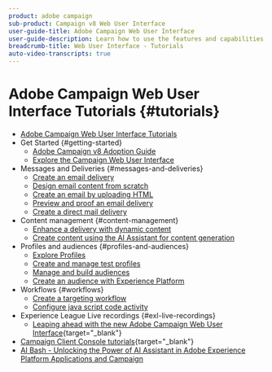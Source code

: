```yaml
---
product: adobe campaign
sub-product: Campaign v8 Web User Interface
user-guide-title: Adobe Campaign Web User Interface
user-guide-description: Learn how to use the features and capabilities of the Adobe  Campaign Web User Interface.
breadcrumb-title: Web User Interface - Tutorials
auto-video-transcripts: true
---
```


# Adobe Campaign Web User Interface Tutorials {#tutorials}

+ [Adobe Campaign Web User Interface Tutorials](/help/ac-web-learn-main/overview.md)
+ Get Started {#getting-started}
  + [Adobe Campaign v8 Adoption Guide](https://experienceleague.adobe.com/en/docs/campaign-web/acs-to-ac/home)
  + [Explore the Campaign Web User Interface](/help/get-started/explore-the-web-ui.md)
+ Messages and Deliveries {#messages-and-deliveries}
  + [Create an email delivery](/help/deliveries/create-an-email-delivery.md)
  + [Design email content from scratch](/help/design-the-delivery/create-email-content-from-scratch.md)
  + [Create an email by uploading HTML](/help/design-the-delivery/create-an-email-by-uploading-html.md)
  + [Preview and proof an email delivery](/help/deliveries/preview-and-proof-an-email-delivery.md)
  + [Create a direct mail delivery](/help/design-the-delivery/create-a-direct-mail-delivery.md)
+ Content management {#content-management}
  + [Enhance a delivery with dynamic content](/help/design-the-delivery/enhance-a-delivery-with-dynamic-content.md)
  + [Create content using the AI Assistant for content generation](/help/design-the-delivery/create-content-using-the-ai-assistant.md)
+ Profiles and audiences {#profiles-and-audiences}
  + [Explore Profiles](/help/profiles-and-audiences/explore-profiles.md)
  + [Create and manage test profiles](/help/profiles-and-audiences/create-and-manage-test-profiles.md)
  + [Manage and build audiences](/help/profiles-and-audiences/manage-and-build-audiences.md)
  + [Create an audience with Experience Platform](/help/profiles-and-audiences/create-an-audience-with-experience-platform.md)
+ Workflows {#workflows}
  + [Create a targeting workflow](/help/workflows/create-a-targeting-workflow.md)
  + [Configure java script code activity](/help/workflows/configure-java-script-code-activity.md)
+ Experience League Live recordings {#exl-live-recordings}
  + [Leaping ahead with the new Adobe Campaign Web User Interface](https://experienceleague.adobe.com/docs/events/experience-league-live-recordings/episodes/exl-live-episode-02-29-24.html){target="_blank"}
+ [Campaign Client Console tutorials](https://experienceleague.adobe.com/docs/campaign-learn/tutorials/overview.html){target="_blank"}
+ [AI Bash - Unlocking the Power of AI Assistant in Adobe Experience Platform Applications and Campaign](https://experienceleague.adobe.com/en/docs/events/experience-league-live-recordings/episodes/exl-live-episode-09-26-24)
